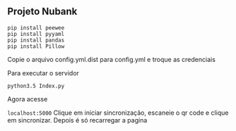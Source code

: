 ## Projeto Nubank

```pip install pymysql
pip install peewee
pip install pyyaml
pip install pandas
pip install Pillow
```
Copie o arquivo config.yml.dist para config.yml e troque as credenciais 

Para executar o servidor

```python3.5 Index.py```

Agora acesse 

```localhost:5000```
Clique em iniciar sincronização, escaneie o qr code e clique em sincronizar. Depois é só recarregar a pagina

